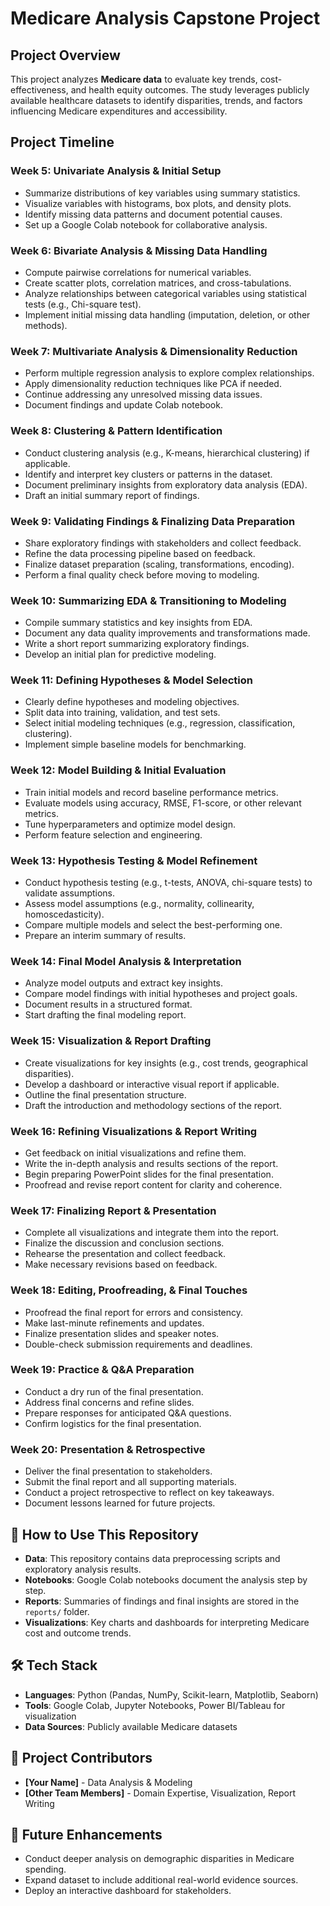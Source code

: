 
# Medicare Analysis Capstone Project  

## Project Overview  
This project analyzes **Medicare data** to evaluate key trends, cost-effectiveness, and health equity outcomes. The study leverages publicly available healthcare datasets to identify disparities, trends, and factors influencing Medicare expenditures and accessibility.

## Project Timeline  

### **Week 5: Univariate Analysis & Initial Setup**  
- Summarize distributions of key variables using summary statistics.  
- Visualize variables with histograms, box plots, and density plots.  
- Identify missing data patterns and document potential causes.  
- Set up a Google Colab notebook for collaborative analysis.  

### **Week 6: Bivariate Analysis & Missing Data Handling**  
- Compute pairwise correlations for numerical variables.  
- Create scatter plots, correlation matrices, and cross-tabulations.  
- Analyze relationships between categorical variables using statistical tests (e.g., Chi-square test).  
- Implement initial missing data handling (imputation, deletion, or other methods).  

### **Week 7: Multivariate Analysis & Dimensionality Reduction**  
- Perform multiple regression analysis to explore complex relationships.  
- Apply dimensionality reduction techniques like PCA if needed.  
- Continue addressing any unresolved missing data issues.  
- Document findings and update Colab notebook.  

### **Week 8: Clustering & Pattern Identification**  
- Conduct clustering analysis (e.g., K-means, hierarchical clustering) if applicable.  
- Identify and interpret key clusters or patterns in the dataset.  
- Document preliminary insights from exploratory data analysis (EDA).  
- Draft an initial summary report of findings.  

### **Week 9: Validating Findings & Finalizing Data Preparation**  
- Share exploratory findings with stakeholders and collect feedback.  
- Refine the data processing pipeline based on feedback.  
- Finalize dataset preparation (scaling, transformations, encoding).  
- Perform a final quality check before moving to modeling.  

### **Week 10: Summarizing EDA & Transitioning to Modeling**  
- Compile summary statistics and key insights from EDA.  
- Document any data quality improvements and transformations made.  
- Write a short report summarizing exploratory findings.  
- Develop an initial plan for predictive modeling.  

### **Week 11: Defining Hypotheses & Model Selection**  
- Clearly define hypotheses and modeling objectives.  
- Split data into training, validation, and test sets.  
- Select initial modeling techniques (e.g., regression, classification, clustering).  
- Implement simple baseline models for benchmarking.  

### **Week 12: Model Building & Initial Evaluation**  
- Train initial models and record baseline performance metrics.  
- Evaluate models using accuracy, RMSE, F1-score, or other relevant metrics.  
- Tune hyperparameters and optimize model design.  
- Perform feature selection and engineering.  

### **Week 13: Hypothesis Testing & Model Refinement**  
- Conduct hypothesis testing (e.g., t-tests, ANOVA, chi-square tests) to validate assumptions.  
- Assess model assumptions (e.g., normality, collinearity, homoscedasticity).  
- Compare multiple models and select the best-performing one.  
- Prepare an interim summary of results.  

### **Week 14: Final Model Analysis & Interpretation**  
- Analyze model outputs and extract key insights.  
- Compare model findings with initial hypotheses and project goals.  
- Document results in a structured format.  
- Start drafting the final modeling report.  

### **Week 15: Visualization & Report Drafting**  
- Create visualizations for key insights (e.g., cost trends, geographical disparities).  
- Develop a dashboard or interactive visual report if applicable.  
- Outline the final presentation structure.  
- Draft the introduction and methodology sections of the report.  

### **Week 16: Refining Visualizations & Report Writing**  
- Get feedback on initial visualizations and refine them.  
- Write the in-depth analysis and results sections of the report.  
- Begin preparing PowerPoint slides for the final presentation.  
- Proofread and revise report content for clarity and coherence.  

### **Week 17: Finalizing Report & Presentation**  
- Complete all visualizations and integrate them into the report.  
- Finalize the discussion and conclusion sections.  
- Rehearse the presentation and collect feedback.  
- Make necessary revisions based on feedback.  

### **Week 18: Editing, Proofreading, & Final Touches**  
- Proofread the final report for errors and consistency.  
- Make last-minute refinements and updates.  
- Finalize presentation slides and speaker notes.  
- Double-check submission requirements and deadlines.  

### **Week 19: Practice & Q&A Preparation**  
- Conduct a dry run of the final presentation.  
- Address final concerns and refine slides.  
- Prepare responses for anticipated Q&A questions.  
- Confirm logistics for the final presentation.  

### **Week 20: Presentation & Retrospective**  
- Deliver the final presentation to stakeholders.  
- Submit the final report and all supporting materials.  
- Conduct a project retrospective to reflect on key takeaways.  
- Document lessons learned for future projects.  

## 📌 How to Use This Repository  
- **Data**: This repository contains data preprocessing scripts and exploratory analysis results.  
- **Notebooks**: Google Colab notebooks document the analysis step by step.  
- **Reports**: Summaries of findings and final insights are stored in the `reports/` folder.  
- **Visualizations**: Key charts and dashboards for interpreting Medicare cost and outcome trends.  

## 🛠️ Tech Stack  
- **Languages**: Python (Pandas, NumPy, Scikit-learn, Matplotlib, Seaborn)  
- **Tools**: Google Colab, Jupyter Notebooks, Power BI/Tableau for visualization  
- **Data Sources**: Publicly available Medicare datasets  

## 📅 Project Contributors  
- **[Your Name]** - Data Analysis & Modeling  
- **[Other Team Members]** - Domain Expertise, Visualization, Report Writing  

## 🚀 Future Enhancements  
- Conduct deeper analysis on demographic disparities in Medicare spending.  
- Expand dataset to include additional real-world evidence sources.  
- Deploy an interactive dashboard for stakeholders.  
